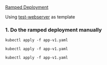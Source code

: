 [Ramped Deployment](https://github.com/ContainerSolutions/k8s-deployment-strategies/blob/master/ramped/README.md)

Using [test-webserver](https://github.com/stefanhans/Go4k8s/tree/master/Showcase/Images/test-webserver) as template

### 1. Do the ramped deployment manually

`kubectl apply -f app-v1.yaml`

`kubectl apply -f app-v1.yaml`

`kubectl apply -f app-v1.yaml`

